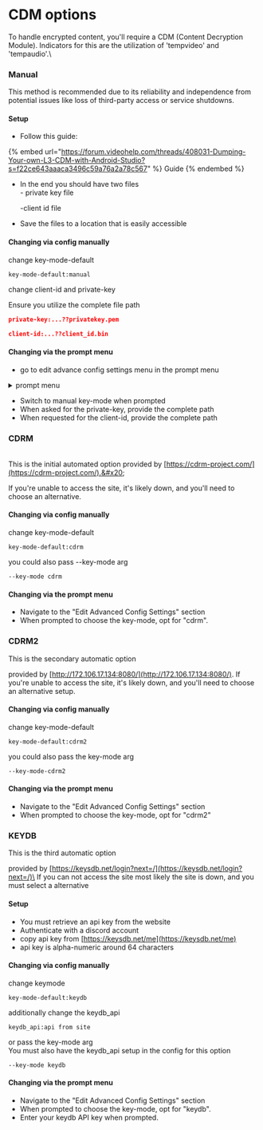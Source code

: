 # CDM options

To handle encrypted content, you'll require a CDM (Content Decryption Module). Indicators for this are the utilization of 'tempvideo' and 'tempaudio'.\


### Manual

This method is recommended due to its reliability and independence from potential issues like loss of third-party access or service shutdowns.

#### Setup

* Follow this guide:&#x20;

{% embed url="https://forum.videohelp.com/threads/408031-Dumping-Your-own-L3-CDM-with-Android-Studio?s=f22ce643aaaca3496c59a76a2a78c567" %}
Guide
{% endembed %}

*   In the end you should have two files\
    \- private key file

    \-client id file
* Save the files to a location that is easily accessible

#### Changing via config manually

change key-mode-default&#x20;

```
key-mode-default:manual
```

change client-id and private-key

Ensure you utilize the complete file path

```json
private-key:...??privatekey.pem
```

```json
client-id:...??client_id.bin
```

#### Changing via the prompt menu

* go to edit advance config settings menu in the prompt menu

<details>

<summary>prompt menu</summary>

[https://of-scraper.gitbook.io/of-scraper/using-prompts](https://of-scraper.gitbook.io/of-scraper/using-prompts)

</details>

* Switch to manual key-mode when prompted
* When asked for the private-key, provide the complete path
* When requested for the client-id, provide the complete path

### CDRM

\
This is the initial automated option provided by [https://cdrm-project.com/](https://cdrm-project.com/).&#x20;

If you're unable to access the site, it's likely down, and you'll need to choose an alternative.

#### Changing via config manually

change key-mode-default

```
key-mode-default:cdrm
```

you could also pass --key-mode arg

```
--key-mode cdrm
```

#### Changing via the prompt menu

* Navigate to the "Edit Advanced Config Settings" section
* When prompted to choose the key-mode, opt for "cdrm".



### CDRM2

This is the secondary automatic option&#x20;

provided by [http://172.106.17.134:8080/](http://172.106.17.134:8080/). If you're unable to access the site, it's likely down, and you'll need to choose an alternative setup.

#### Changing via config manually

change key-mode-default&#x20;

```
key-mode-default:cdrm2
```

you could also pass the key-mode arg

```
--key-mode-cdrm2
```

#### Changing via the prompt menu

* Navigate to the "Edit Advanced Config Settings" section
* When prompted to choose the key-mode, opt for "cdrm2"



### KEYDB

This is the third automatic option

provided by [https://keysdb.net/login?next=/](https://keysdb.net/login?next=/)\
If you can not access the site most likely the site is down, and you must select a alternative

#### Setup

* You must retrieve an api key from the website
* Authenticate with a discord account
* copy api key from [https://keysdb.net/me](https://keysdb.net/me)
* api key is alpha-numeric around 64 characters



#### Changing via config manually

change  keymode

```
key-mode-default:keydb
```

additionally change the keydb\_api

```
keydb_api:api from site
```

or pass the key-mode arg\
You must also have the keydb\_api setup in the config for this option

```
--key-mode keydb
```

#### Changing via the prompt menu



* Navigate to the "Edit Advanced Config Settings" section
* When prompted to choose the key-mode, opt for "keydb".
* Enter your keydb API key when prompted.
